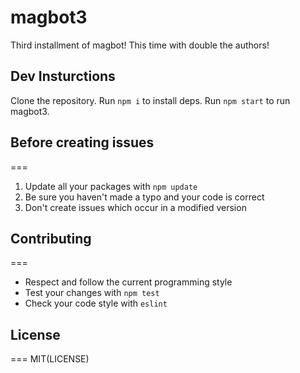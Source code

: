 # magbot3
Third installment of magbot! This time with double the authors!

## Dev Insturctions
Clone the repository.
Run `npm i` to install deps.
Run `npm start` to run magbot3.

## Before creating issues
===
1. Update all your packages with `npm update`
2. Be sure you haven't made a typo and your code is correct
3. Don't create issues which occur in a modified version

## Contributing
===
* Respect and follow the current programming style
* Test your changes with `npm test`
* Check your code style with `eslint`

## License
===
MIT(LICENSE)
